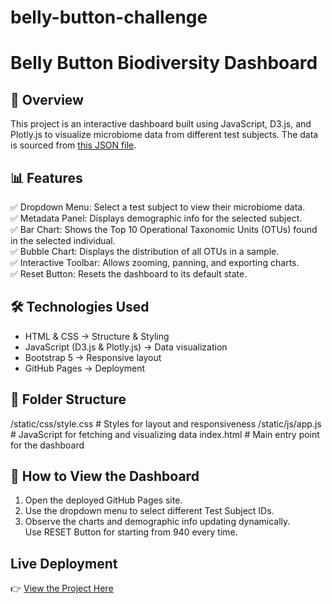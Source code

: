 # belly-button-challenge
# Belly Button Biodiversity Dashboard

## 📌 Overview
This project is an interactive dashboard built using JavaScript, D3.js, and Plotly.js to visualize microbiome data from different test subjects. The data is sourced from [this JSON file](https://static.bc-edx.com/data/dl-1-2/m14/lms/starter/samples.json).

## 📊 Features
✅ Dropdown Menu: Select a test subject to view their microbiome data.  
✅ Metadata Panel: Displays demographic info for the selected subject.  
✅ Bar Chart: Shows the Top 10 Operational Taxonomic Units (OTUs) found in the selected individual.  
✅ Bubble Chart: Displays the distribution of all OTUs in a sample.  
✅ Interactive Toolbar: Allows zooming, panning, and exporting charts.  
✅ Reset Button: Resets the dashboard to its default state.  

## 🛠 Technologies Used
- HTML & CSS → Structure & Styling  
- JavaScript (D3.js & Plotly.js) → Data visualization  
- Bootstrap 5 → Responsive layout  
- GitHub Pages → Deployment  

## 📂 Folder Structure 
/static/css/style.css   # Styles for layout and responsiveness
/static/js/app.js       # JavaScript for fetching and visualizing data
index.html              # Main entry point for the dashboard

## 🚀 How to View the Dashboard
1. Open the deployed GitHub Pages site.
2. Use the dropdown menu to select different Test Subject IDs.  
3. Observe the charts and demographic info updating dynamically.  
Use RESET Button for starting from 940 every time.
## Live Deployment
👉 [View the Project Here](https://DuBra01.github.io/belly-button-challenge/)
